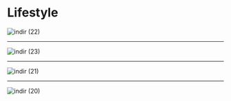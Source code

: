 # Lifestyle
![indir (22)](https://user-images.githubusercontent.com/97463861/213005872-463c215c-b852-4440-aa5d-f2cbe4d02536.png)

<hr>

![indir (23)](https://user-images.githubusercontent.com/97463861/213005877-86ce54da-11ab-4af9-a1f1-d08676e54b1e.png)

<hr>

![indir (21)](https://user-images.githubusercontent.com/97463861/213005913-a292df48-1d6d-4586-a79c-ea41edddce9e.png)

<hr>

![indir (20)](https://user-images.githubusercontent.com/97463861/213005916-e2ec008d-7615-4b4c-b886-d00bacbe6c71.png)
